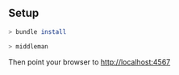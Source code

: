## Setup

``` bash
> bundle install

> middleman
```

Then point your browser to [http://localhost:4567](http://localhost:4567)
